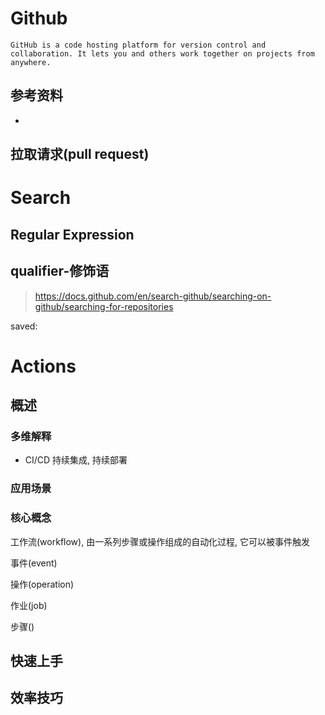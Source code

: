 # Github

```text
GitHub is a code hosting platform for version control and collaboration. It lets you and others work together on projects from anywhere.
```
## 参考资料
- [](参考手册.md/#Github)

## 拉取请求(pull request)

# Search

## Regular Expression

## qualifier-修饰语

> https://docs.github.com/en/search-github/searching-on-github/searching-for-repositories

saved:



# Actions

## 概述

### 多维解释

- CI/CD 持续集成, 持续部署

### 应用场景

### 核心概念

工作流(workflow), 由一系列步骤或操作组成的自动化过程, 它可以被事件触发

事件(event)

操作(operation)

作业(job)

步骤()



## 快速上手

## 效率技巧



